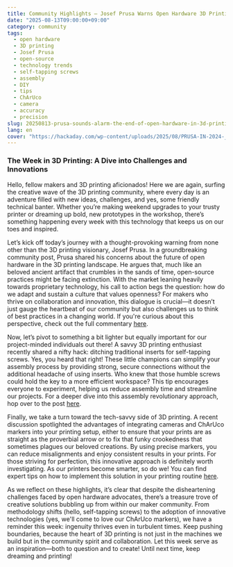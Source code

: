 ```yaml
---
title: Community Highlights – Josef Prusa Warns Open Hardware 3D Printing is Dead
date: "2025-08-13T09:00:00+09:00"
category: community
tags:
  - open hardware
  - 3D printing
  - Josef Prusa
  - open-source
  - technology trends
  - self-tapping screws
  - assembly
  - DIY
  - tips
  - ChArUco
  - camera
  - accuracy
  - precision
slug: 20250813-prusa-sounds-alarm-the-end-of-open-hardware-in-3d-printing
lang: en
cover: "https://hackaday.com/wp-content/uploads/2025/08/PRUSA-IN-2024-_-How-We-Make-Our-3D-Printers-0-32-screenshot.png"
---
```


### The Week in 3D Printing: A Dive into Challenges and Innovations 

Hello, fellow makers and 3D printing aficionados! Here we are again, surfing the creative wave of the 3D printing community, where every day is an adventure filled with new ideas, challenges, and yes, some friendly technical banter. Whether you’re making weekend upgrades to your trusty printer or dreaming up bold, new prototypes in the workshop, there’s something happening every week with this technology that keeps us on our toes and inspired.

Let’s kick off today’s journey with a thought-provoking warning from none other than the 3D printing visionary, Josef Prusa. In a groundbreaking community post, Prusa shared his concerns about the future of open hardware in the 3D printing landscape. He argues that, much like an beloved ancient artifact that crumbles in the sands of time, open-source practices might be facing extinction. With the market leaning heavily towards proprietary technology, his call to action begs the question: how do we adapt and sustain a culture that values openness? For makers who thrive on collaboration and innovation, this dialogue is crucial—it doesn’t just gauge the heartbeat of our community but also challenges us to think of best practices in a changing world. If you're curious about this perspective, check out the full commentary [here](https://hackaday.com/2025/08/13/josef-prusa-warns-open-hardware-3d-printing-is-dead/).

Now, let’s pivot to something a bit lighter but equally important for our project-minded individuals out there! A savvy 3D printing enthusiast recently shared a nifty hack: ditching traditional inserts for self-tapping screws. Yes, you heard that right! These little champions can simplify your assembly process by providing strong, secure connections without the additional headache of using inserts. Who knew that those humble screws could hold the key to a more efficient workspace? This tip encourages everyone to experiment, helping us reduce assembly time and streamline our projects. For a deeper dive into this assembly revolutionary approach, hop over to the post [here](https://hackaday.com/2025/09/02/no-need-for-inserts-if-youre-prepared-to-use-self-tappers/).

Finally, we take a turn toward the tech-savvy side of 3D printing. A recent discussion spotlighted the advantages of integrating cameras and ChArUco markers into your printing setup, either to ensure that your prints are as straight as the proverbial arrow or to fix that funky crookedness that sometimes plagues our beloved creations. By using precise markers, you can reduce misalignments and enjoy consistent results in your prints. For those striving for perfection, this innovative approach is definitely worth investigating. As our printers become smarter, so do we! You can find expert tips on how to implement this solution in your printing routine [here](https://hackaday.com/2025/09/06/camera-and-charuco-keep-the-skew-out-of-your-3d-prints/).

As we reflect on these highlights, it’s clear that despite the disheartening challenges faced by open hardware advocates, there’s a treasure trove of creative solutions bubbling up from within our maker community. From methodology shifts (hello, self-tapping screws) to the adoption of innovative technologies (yes, we'll come to love our ChArUco markers), we have a reminder this week: ingenuity thrives even in turbulent times. Keep pushing boundaries, because the heart of 3D printing is not just in the machines we build but in the community spirit and collaboration. Let this week serve as an inspiration—both to question and to create! Until next time, keep dreaming and printing!